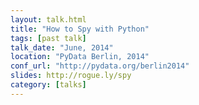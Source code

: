 ```yaml
---
layout: talk.html
title: "How to Spy with Python"
tags: [past talk]
talk_date: "June, 2014"
location: "PyData Berlin, 2014"
conf_url: "http://pydata.org/berlin2014"
slides: http://rogue.ly/spy
category: [talks]
---
```

